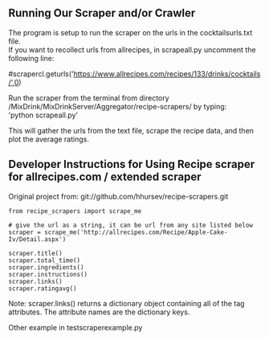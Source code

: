 ## Running Our Scraper and/or Crawler   

The program is setup to run the scraper on the urls in the cocktailsurls.txt file.  
If you want to recollect urls from allrecipes, in scrapeall.py uncomment the following line:

#scrapercl.geturls('https://www.allrecipes.com/recipes/133/drinks/cocktails/',0)

Run the scraper from the terminal from directory /MixDrink/MixDrinkServer/Aggregator/recipe-scrapers/ by typing:  
'python scrapeall.py'

This will gather the urls from the text file, scrape the recipe data, and then plot the average ratings.

## Developer Instructions for Using Recipe scraper for allrecipes.com / extended scraper  

Original project from:
git://github.com/hhursev/recipe-scrapers.git


    from recipe_scrapers import scrape_me

    # give the url as a string, it can be url from any site listed below
    scraper = scrape_me('http://allrecipes.com/Recipe/Apple-Cake-Iv/Detail.aspx')

    scraper.title()
    scraper.total_time()
    scraper.ingredients()
    scraper.instructions()
    scraper.links()
    scraper.ratingavg()

Note: scraper.links() returns a dictionary object containing all of the <a> tag attributes. The attribute names are the dictionary keys.
    
Other example in testscraperexample.py
